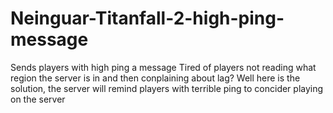 # Neinguar-Titanfall-2-high-ping-message
Sends players with high ping a message 
Tired of players not reading what region the server is in and then conplaining about lag?
Well here is the solution, the server will remind players with terrible ping to concider playing on the server
